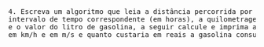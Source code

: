 <pre>
4. Escreva um algoritmo que leia a distância percorrida por uma automóvel (em km) e o 
intervalo de tempo correspondente (em horas), a quilometragem percorrida com 1 L de gasolina 
e o valor do litro de gasolina, a seguir calcule e imprima a sua velocidade média no percurso 
em km/h e em m/s e quanto custaria em reais a gasolina consumida para ida e volta.
</pre>
